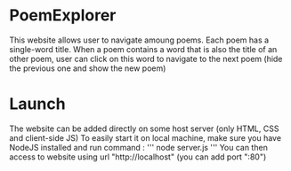 # PoemExplorer

This website allows user to navigate amoung poems.
Each poem has a single-word title.
When a poem contains a word that is also the title of an other poem, user can 
click on this word to navigate to the next poem (hide the previous one and show the new poem)

# Launch

The website can be added directly on some host server (only HTML, CSS and client-side JS)
To easily start it on local machine, make sure you have NodeJS installed and run command :
'''
node server.js
'''
You can then access to website using url "http://localhost" (you can add port ":80")